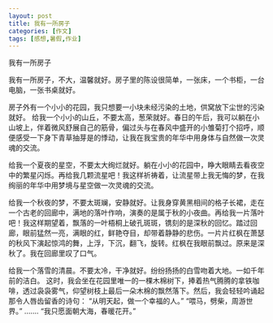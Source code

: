 ```yaml
---
layout: post
title: 我有一所房子
categories: [作文]
tags: [感想,暑假,作业]
---
```


我有一所房子

我有一所房子，不大，温馨就好。房子里的陈设很简单，一张床，一个书柜，一台电脑，一张书桌就好。

房子外有一个小小的花园，我只想要一小块未经污染的土地，供窝放下尘世的污染就好。
给我一个小小的山丘，不要太高，葱荣就好。春日的午后，我可以躺在小山坡上，伴着微风舒展自己的筋骨，偏过头与在春风中盛开的小雏菊打个招呼，顺便感受一下身下青草抽芽是的悸动，让我在我宝贵的年华中用身体与自然做一次灵魂的交流。

给我一个夏夜的星空，不要太大绚烂就好。躺在小小的花园中，睁大眼睛去看夜空中的繁星闪烁。再给我几颗流星吧！我这样祈祷着，让流星带上我无悔的梦，在我绚丽的年华中用梦境与星空做一次灵魂的交流。

给我一个秋夜的梦，不要太斑斓，安静就好。让我身穿黄黑相间的格子长裙，走在一个古老的回廊中，满地的落叶作响，演奏的是属于秋的小夜曲。再给我一片落叶吧！我这样期望着，飘落的一叶梧桐上破孔斑斑，镌刻的是深秋的回忆。踏过回廊，眼前猛然一亮，满眼的红，鲜艳夺目，却带着静静的悲伤。一片片红枫在萧瑟的秋风下演起惊鸿的舞，上浮，下沉，翻飞，旋转。红枫在我眼前飘过。原来是深秋了。我在回廊里叹了口气。

给我一个落雪的清晨。不要太冷，干净就好。纷纷扬扬的白雪吻着大地。一如千年前的洁白。
这时，我会坐在花园里唯一的一棵木棉树下，捧着热气腾腾的拿铁咖啡，透过袅袅雾气，仰望树枝上最后一朵木棉的飘然落下。然后，我会轻轻吟诵起那令人唇齿留香的诗句：
“从明天起，做一个幸福的人。”
“喂马，劈柴，周游世界。”
.......
“我只愿面朝大海，春暖花开。”


